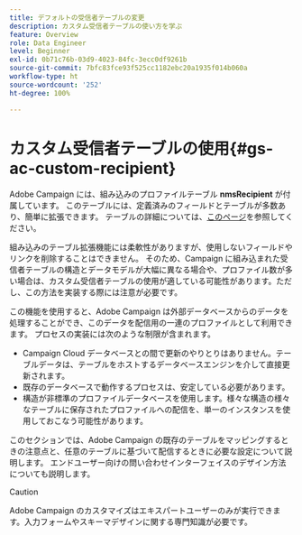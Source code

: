 ```yaml
---
title: デフォルトの受信者テーブルの変更
description: カスタム受信者テーブルの使い方を学ぶ
feature: Overview
role: Data Engineer
level: Beginner
exl-id: 0b71c76b-03d9-4023-84fc-3ecc0df9261b
source-git-commit: 7bfc83fce93f525cc1182ebc20a1935f014b060a
workflow-type: ht
source-wordcount: '252'
ht-degree: 100%

---
```


# カスタム受信者テーブルの使用{#gs-ac-custom-recipient}

Adobe Campaign には、組み込みのプロファイルテーブル **nmsRecipient** が付属しています。 このテーブルには、定義済みのフィールドとテーブルが多数あり、簡単に拡張できます。 テーブルの詳細については、[このページ](datamodel.md#ootb-profiles)を参照してください。

組み込みのテーブル拡張機能には柔軟性がありますが、使用しないフィールドやリンクを削除することはできません。 そのため、Campaign に組み込まれた受信者テーブルの構造とデータモデルが大幅に異なる場合や、プロファイル数が多い場合は、カスタム受信者テーブルの使用が適している可能性があります。ただし、この方法を実装する際には注意が必要です。

この機能を使用すると、Adobe Campaign は外部データベースからのデータを処理することができ、このデータを配信用の一連のプロファイルとして利用できます。 プロセスの実装には次のような制限が含まれます。

* Campaign Cloud データベースとの間で更新のやりとりはありません。テーブルデータは、テーブルをホストするデータベースエンジンを介して直接更新されます。
* 既存のデータベースで動作するプロセスは、安定している必要があります。
* 構造が非標準のプロファイルデータベースを使用します。様々な構造の様々なテーブルに保存されたプロファイルへの配信を、単一のインスタンスを使用しておこなう可能性があります。

このセクションでは、Adobe Campaign の既存のテーブルをマッピングするときの注意点と、任意のテーブルに基づいて配信するときに必要な設定について説明します。 エンドユーザー向けの問い合わせインターフェイスのデザイン方法についても説明します。

>[!CAUTION]
>
>Adobe Campaign のカスタマイズはエキスパートユーザーのみが実行できます。入力フォームやスキーマデザインに関する専門知識が必要です。

